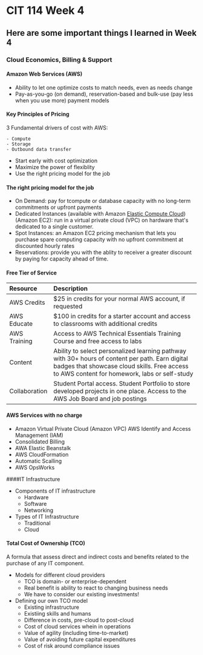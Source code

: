 # CIT 114 Week 4
## Here are some important things I learned in Week 4
### Cloud Economics, Billing & Support

#### Amazon Web Services (AWS)
- Ability to let one optimize costs to match needs, even as needs change
- Pay-as-you-go (on demand), reservation-based and bulk-use (pay less when you use more) payment models

#### Key Principles of Pricing
3 Fundamental drivers of cost with AWS:
```
- Compute
- Storage
- Outbound data transfer
```
- Start early with cost optimization
- Maximize the power of flexiblity
- Use the right pricing model for the job

#### The right pricing model for the job
- On Demand: pay for tcompute or database capacity with no long-term commitments or upfront payments
- Dedicated Instances (available with Amazon [Elastic Compute Cloud](https://aws.amazon.com/ec2/?ec2-whats-new.sort-by=item.additionalFields.postDateTime&ec2-whats-new.sort-order=desc)) (Amazon EC2): run in a virtual private cloud (VPC) on hardware that's dedicated to a single customer.
- Spot Instances: an Amazon EC2 pricing mechanism that lets you purchase spare computing capacity with no upfront commitment at discounted hourly rates
- Reservations: provide you with the ablity to receiver a greater discount by paying for capacity ahead of time.

#### Free Tier of Service
|Resource|Description|
|:---|:---|
|AWS Credits|$25 in credits for your normal AWS account, if requested|
|AWS Educate|$100 in credits for a starter account and access to classrooms with additional credits|
|AWS Training|Access to AWS Technical Essentials Training Course and free access to labs|
|Content|Ability to select personalized learning pathway with 30+ hours of content per path. Earn digital badges that showcase cloud skills. Free access to AWS content for homework, labs or self-study|
|Collaboration|Student Portal access. Student Portfolio to store developed projects in one place. Access to the AWS Job Board and job postings|

#### AWS Services with no charge
- Amazon Virtual Private Cloud (Amazon VPC) AWS Identify and Access Management (IAM)
- Consolidated Billing
- AWA Elastic Beanstalk
- AWS CloudFormation
- Automatic Scalling 
- AWS OpsWorks

####IT Infrastructure
- Components of IT infrastructure
  - Hardware
  - Software
  - Networking
- Types of IT Infrastructure
  - Traditional
  - Cloud

#### Total Cost of Ownership (TCO)
A formula that assess direct and indirect costs and benefits related to the purchase of any IT component.
- Models for different cloud providers
  - TCO is domain- or enterprise-dependent
  - Real benefit is ability to react to changing business needs
  - We have to consider our existing investments!
- Defining our own TCO model
  - Existing infrastructure
  - Existiing skills and humans
  - Difference in costs, pre-cloud to post-cloud
  - Cost of cloud services whein in operations
  - Value of agility (including time-to-market)
  - Value of avoiding future capital expenditures
  - Cost of risk around compliance issues



